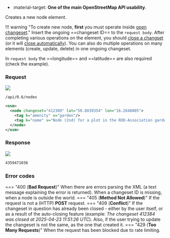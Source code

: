 <div class="grid cards" markdown>

- :material-target: **One of the main OpenStreetMap API usability**.

</div>

Creates a new node element.

!!! warning "To create new node, **first** you must operate inside [open changeset](open_changeset.md)."
    Insert the ongoing ==changeset ID== to the `request body`. After completing various operations on the element, you should [close a changset](close_changeset.md) (or it will [close automatically](../general_informations/changesets.md#changesets-attributes)). You can also do multiple operations on many elements (create, update, delete) in one ongoing changeset.

In `request body` the ==longitude== and ==latitude== are also required (check the example).

### Request

![](https://img.shields.io/badge/POST-blue)

```
/api/0.6/nodes
```

``` xml title="createNodeBody_example.xml" hl_lines="2"
<osm>
  <node changeset="412389" lat="50.8039354" lon="16.2648005">
    <tag k="amenity" v="garden"/>
    <tag k="name" v="Node (2nd) for a plot in the ROD-Association garden"/>
  </node>
</osm>
```

### Response

![](https://img.shields.io/badge/Response-200%20OK-brightgreen)

``` xml title="nodeID_example.xml" linenums="1"
4359471036
```

### Error codes

=== "400 (**Bad Request**)"
    When there are errors parsing the XML (a text message explaining the error is returned). When a changeset ID is missing, when a node is outside the world.
=== "405 (**Method Not Allowed**)"
    If the request is not a (HTTP) **POST** request.
=== "409 (**Conflict**)"
    If the changeset in question has already been closed - either by the user itself, or as a result of the auto-closing feature (example: *The changeset 412384 was closed at 2025-04-23 11:51:26 UTC*). Also, if the user trying to update the changeset is not the same, as the one that created it.
=== "429 (**Too Many Requests**)"
    When the request has been blocked due to rate limiting.